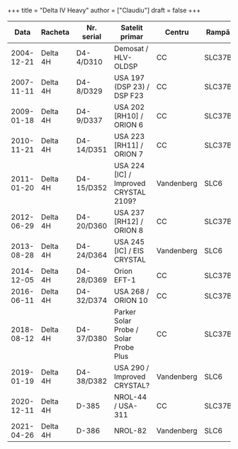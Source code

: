 +++
title = "Delta IV Heavy"
author = ["Claudiu"]
draft = false
+++

| Data       | Racheta  | Nr. serial | Satelit primar                             | Centru     | Rampă  | R |
|------------|----------|------------|--------------------------------------------|------------|--------|---|
| 2004-12-21 | Delta 4H | D4-4/D310  | Demosat / HLV-OLDSP                        | CC         | SLC37B | S |
| 2007-11-11 | Delta 4H | D4-8/D329  | USA 197 (DSP 23) / DSP F23                 | CC         | SLC37B | S |
| 2009-01-18 | Delta 4H | D4-9/D337  | USA 202       [RH10] / ORION 6             | CC         | SLC37B | S |
| 2010-11-21 | Delta 4H | D4-14/D351 | USA 223      [RH11] / ORION 7              | CC         | SLC37B | S |
| 2011-01-20 | Delta 4H | D4-15/D352 | USA 224      [IC] / Improved CRYSTAL 2109? | Vandenberg | SLC6   | S |
| 2012-06-29 | Delta 4H | D4-20/D360 | USA 237      [RH12] / ORION 8              | CC         | SLC37B | S |
| 2013-08-28 | Delta 4H | D4-24/D364 | USA 245      [IC] / EIS CRYSTAL            | Vandenberg | SLC6   | S |
| 2014-12-05 | Delta 4H | D4-28/D369 | Orion EFT-1                                | CC         | SLC37B | S |
| 2016-06-11 | Delta 4H | D4-32/D374 | USA 268 / ORION 10                         | CC         | SLC37B | S |
| 2018-08-12 | Delta 4H | D4-37/D380 | Parker Solar Probe / Solar Probe Plus      | CC         | SLC37B | S |
| 2019-01-19 | Delta 4H | D4-38/D382 | USA 290 / Improved CRYSTAL?                | Vandenberg | SLC6   | S |
| 2020-12-11 | Delta 4H | D-385      | NROL-44 / USA-311                          | CC         | SLC37B | S |
| 2021-04-26 | Delta 4H | D-386      | NROL-82                                    | Vandenberg | SLC6   | S |